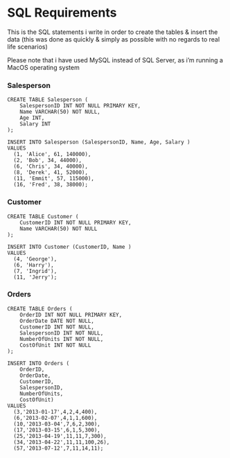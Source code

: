 # SQL Requirements

This is the SQL statements i write in order to create the tables & insert the data (this was done as quickly & simply as possible with no regards to real life scenarios)

Please note that i have used MySQL instead of SQL Server, as i’m running a MacOS operating system


### Salesperson

    CREATE TABLE Salesperson (
        SalespersonID INT NOT NULL PRIMARY KEY,
        Name VARCHAR(50) NOT NULL,
        Age INT,
        Salary INT
    );

    INSERT INTO Salesperson (SalespersonID, Name, Age, Salary )
    VALUES
      (1, 'Alice', 61, 140000),
      (2, 'Bob', 34, 44000),
      (6, 'Chris', 34, 40000),
      (8, 'Derek', 41, 52000),
      (11, 'Emmit', 57, 115000),
      (16, 'Fred', 38, 38000);

### Customer

    CREATE TABLE Customer (
        CustomerID INT NOT NULL PRIMARY KEY,
        Name VARCHAR(50) NOT NULL
    );

    INSERT INTO Customer (CustomerID, Name )
    VALUES
      (4, 'George'),
      (6, 'Harry'),
      (7, 'Ingrid'),
      (11, 'Jerry');

### Orders

    CREATE TABLE Orders (
        OrderID INT NOT NULL PRIMARY KEY,
        OrderDate DATE NOT NULL,
        CustomerID INT NOT NULL,
        SalespersonID INT NOT NULL,
        NumberOfUnits INT NOT NULL,
        CostOfUnit INT NOT NULL
    );

    INSERT INTO Orders (
    	OrderID,
        OrderDate,
        CustomerID,
        SalespersonID,
        NumberOfUnits,
        CostOfUnit)
    VALUES
      (3,'2013-01-17',4,2,4,400),
      (6,'2013-02-07',4,1,1,600),
      (10,'2013-03-04',7,6,2,300),
      (17,'2013-03-15',6,1,5,300),
      (25,'2013-04-19',11,11,7,300),
      (34,'2013-04-22',11,11,100,26),
      (57,'2013-07-12',7,11,14,11);
